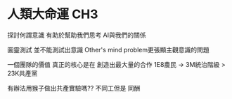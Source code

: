# 人類大命運 CH3
探討何謂意識 有助於幫助我們思考 AI與我們的關係

圖靈測試 並不能測試出意識
Other's mind problem更張顯主觀意識的問題

一個團隊的價值 真正的核心是在 創造出最大量的合作
1E8農民 -> 3M統治階級 > 23K共產黨

有辦法用猴子做出共產實驗嗎??
不同工但是 同酬


<!--stackedit_data:
eyJoaXN0b3J5IjpbMTg0MjM3NzIwMyw4NzA2NjUzNjcsLTY1OT
QwODk4LDEyMDMxMzYzOThdfQ==
-->